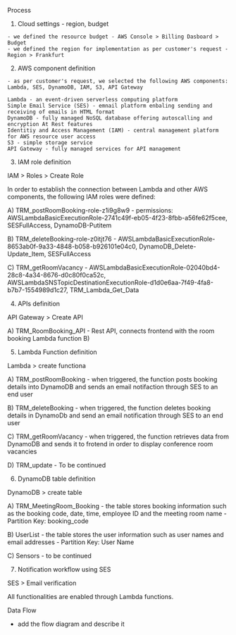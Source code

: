Process

  1) Cloud settings - region, budget

    - we defined the resource budget - AWS Console > Billing Dasboard > Budget
    - we defined the region for implementation as per customer's request - Region > Frankfurt

  2) AWS component definition
  
    - as per customer's request, we selected the following AWS components: Lambda, SES, DynamoDB, IAM, S3, API Gateway

    Lambda - an event-driven serverless computing platform
    Simple Email Service (SES) - emnail platform enbaling sending and receiving of emails in HTML format
    DynamoDB - fully managed NoSQL database offering autoscalling and encryption At Rest features
    Identitiy and Access Management (IAM) - central management platform for AWS resource user access
    S3 - simple storage service
    API Gateway - fully managed services for API management 

  3) IAM role definition

IAM > Roles > Create Role

In order to establish the connection between Lambda and other AWS components, the following IAM roles were defined:

   A) TRM_postRoomBooking-role-z1i9g8w9
        - permissions: AWSLambdaBasicExecutionRole-2741c49f-eb05-4f23-8fbb-a56fe62f5cee, SESFullAccess, DynamoDB-Putitem
        
   B) TRM_deleteBooking-role-z0itjt76
        - AWSLambdaBasicExecutionRole-8653ab0f-9a33-4848-b058-b926101e04c0, DynamoDB_Delete-Update_Item, SESFullAccess
        
   C) TRM_getRoomVacancy
        - AWSLambdaBasicExecutionRole-02040bd4-28c8-4a34-8676-d0c80f0ca52c, AWSLambdaSNSTopicDestinationExecutionRole-d1d0e6aa-7f49-4fa8-b7b7-1554989d1c27, TRM_Lambda_Get_Data

   4) APIs definition

API Gateway > Create API

   A) TRM_RoomBooking_API - Rest API, connects frontend with the room booking Lambda function
   B)
  
   5) Lambda Function definition

Lambda > create functiona

   A) TRM_postRoomBooking - when triggered, the function posts booking details into DynamoDB and sends an email notifaction through SES to an end user

   B) TRM_deleteBooking - when triggered, the function deletes booking details in DynamoDb and send an email notification through SES to an end user

   C) TRM_getRoomVacancy - when triggered, the function retrieves data from DynamoDB and sends it to frotend in order to display conference room vacancies
   
   D) TRM_update - To be continued 

  6) DynamoDB table definition

DynamoDB > create table

   A) TRM_MeetingRoom_Booking - the table stores booking information such as the booking code, date, time, employee ID and the meeting room name
    - Partition Key: booking_code

   B) UserList - the table stores the user information such as user names and email addresses
    - Partition Key: User Name
    
   C) Sensors - to be continued


  7) Notification workflow using SES
  
SES > Email verification

  All functionalities are enabled through Lambda functions.
 
 
Data Flow

- add the flow diagram and describe it
